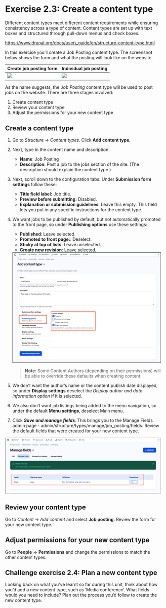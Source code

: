 # Exercise 2.3: Create a content type

Different content types meet different content requirements while ensuring consistency across a type of content. Content types are set up with text boxes and structured through pull-down menus and check boxes.

https://www.drupal.org/docs/user\_guide/en/structure-content-type.html

In this exercise you’ll create a Job Posting content type. The screenshot below shows the form and what the posting will look like on the website.

| Create job posting form        | Individual job posting               |
| ------------------------------ | ------------------------------------ |
| ![](../.gitbook/assets/31.png) | ![](<../.gitbook/assets/32 (2).png>) |

As the name suggests, the _Job Posting_ content type will be used to post jobs on the website. There are three stages involved:

1. Create content type
2. Review your content type
3. Adjust the permissions for your new content type

## Create a content type

1. Go to _Structure_ → _Content types_. Click **Add content type**.
2. Next, type in the content name and description:
   * **Name**: Job Posting
   * **Description**: Post a job to the jobs section of the site. (The description should explain the content type.)
3. Next, scroll down to the configuration tabs. Under **Submission form settings** follow these:
   * **Title field label:** Job title.
   * **Preview before submitting:** Disabled.
   * **Explanation or submission guidelines**: Leave this empty. This field lets you put in any specific instructions for the content type.
4.  We want jobs to be published by default, but not automatically promoted to the front page, so under **Publishing options** use these settings:

    * **Published**: Leave selected.
    * **Promoted to front page:**: Deselect.
    * **Sticky at top of lists**: Leave unselected.
    * **Create new revision**: Leave selected.

    <img src="../.gitbook/assets/Ex-2-3-Add-Content-Type-1.png" alt="Image of Add content type" data-size="original">

    > **Note:** Some Content Authors (depending on their permissions) will be able to override these defaults when creating content.
5. We don’t want the author’s name or the content publish date displayed, so under **Display settings** deselect the _Display author and date information option_ if it is selected.
6. We also don’t want job listings being added to the menu navigation, so under the default **Menu settings**, deselect Main menu.
7. Click _**Save and manage fields**_. This brings you to the Manage Fields admin page - admin/structure/types/manage/job\_posting/fields. Review the default fields that were created for your new content type.

![Image of Jobs content type fields](../.gitbook/assets/Ex-2-3-Add-Content-Type-2.png)

## Review your content type

Go to _Content_ → _Add content_ and select **Job posting**. Review the form for your new content type.

## Adjust permissions for your new content type

Go to **People** → **Permissions** and change the permissions to match the other content types.

## Challenge exercise 2.4: Plan a new content type

Looking back on what you’ve learnt so far during this unit, think about how you’d add a new content type, such as ‘Media conference’. What fields would you need to include? Plan out the process you’d follow to create the new content type.
